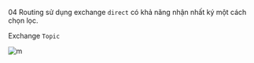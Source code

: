 

04 Routing sử dụng exchange ```direct``` có khả năng nhận nhất ký một cách chọn lọc.


Exchange ```Topic```


![m](https://github.com/UocNTh/Thuc_tap_VCCorp/blob/main/RabbitMQ/Images/Screenshot%20from%202023-05-08%2012-20-31.png?raw=true)


